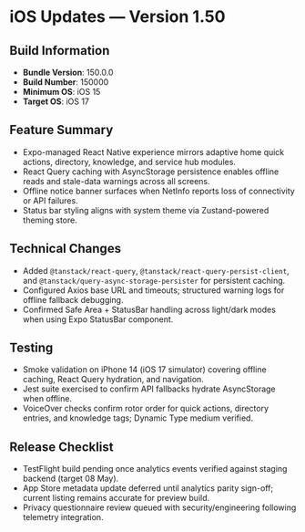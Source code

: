 # iOS Updates — Version 1.50

## Build Information
- **Bundle Version**: 150.0.0
- **Build Number**: 150000
- **Minimum OS**: iOS 15
- **Target OS**: iOS 17

## Feature Summary
- Expo-managed React Native experience mirrors adaptive home quick actions, directory, knowledge, and service hub modules.
- React Query caching with AsyncStorage persistence enables offline reads and stale-data warnings across all screens.
- Offline notice banner surfaces when NetInfo reports loss of connectivity or API failures.
- Status bar styling aligns with system theme via Zustand-powered theming store.

## Technical Changes
- Added `@tanstack/react-query`, `@tanstack/react-query-persist-client`, and `@tanstack/query-async-storage-persister` for persistent caching.
- Configured Axios base URL and timeouts; structured warning logs for offline fallback debugging.
- Confirmed Safe Area + StatusBar handling across light/dark modes when using Expo StatusBar component.

## Testing
- Smoke validation on iPhone 14 (iOS 17 simulator) covering offline caching, React Query hydration, and navigation.
- Jest suite exercised to confirm API fallbacks hydrate AsyncStorage when offline.
- VoiceOver checks confirm rotor order for quick actions, directory entries, and knowledge tags; Dynamic Type medium verified.

## Release Checklist
- TestFlight build pending once analytics events verified against staging backend (target 08 May).
- App Store metadata update deferred until analytics parity sign-off; current listing remains accurate for preview build.
- Privacy questionnaire review queued with security/engineering following telemetry integration.
